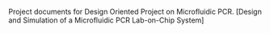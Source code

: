 Project documents for Design Oriented Project on Microfluidic PCR.
[Design and Simulation of a Microfluidic PCR Lab-on-Chip System]
